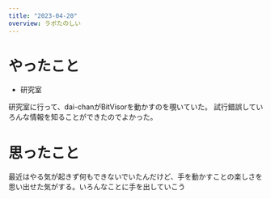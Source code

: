 ```yaml
---
title: "2023-04-20"
overview: ラボたのしい
---
```


# やったこと

- 研究室

研究室に行って、dai-chanがBitVisorを動かすのを覗いていた。
試行錯誤していろんな情報を知ることができたのでよかった。

# 思ったこと

最近はやる気が起きず何もできないでいたんだけど、手を動かすことの楽しさを思い出せた気がする。いろんなことに手を出していこう
